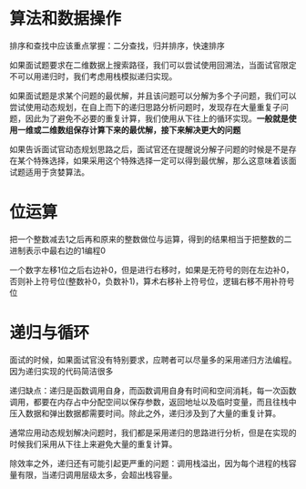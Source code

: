 

# 算法和数据操作

排序和查找中应该重点掌握：二分查找，归并排序，快速排序

如果面试题要求在二维数据上搜索路径，我们可以尝试使用回溯法，当面试官限定不可以用递归时，我们考虑用栈模拟递归实现。



如果面试题是求某个问题的最优解，并且该问题可以分解为多个子问题，我们可以尝试使用动态规划，在自上而下的递归思路分析问题时，发现存在大量重复子问题，因此为了避免不必要的重复计算，我们使用从下往上的循环实现。**一般就是使用一维或二维数组保存计算下来的最优解，接下来解决更大的问题**

如果告诉面试官动态规划思路之后，面试官还在提醒说分解子问题的时候是不是存在某个特殊选择，如果采用这个特殊选择一定可以得到最优解，那么这意味着该面试题适用于贪婪算法。

# 位运算



把一个整数减去1之后再和原来的整数做位与运算，得到的结果相当于把整数的二进制表示中最右边的1编程0

一个数字左移1位之后右边补0，但是进行右移时，如果是无符号的则在左边补0，否则补上符号位(整数补0，负数补1)，算术右移补上符号位，逻辑右移不用补符号位



# 递归与循环

面试的时候，如果面试官没有特别要求，应聘者可以尽量多的采用递归方法编程。因为递归实现的代码简洁很多



递归缺点：递归是函数调用自身，而函数调用自身有时间和空间消耗，每一次函数调用，都要在内存占中分配空间以保存参数，返回地址以及临时变量，而且往栈中压入数据和弹出数据都需要时间。除此之外，递归涉及到了大量的重复计算。

通常应用动态规划解决问题时，我们都是采用递归的思路进行分析，但是在实现的时候我们采用从下往上来避免大量的重复计算。

除效率之外，递归还有可能引起更严重的问题：调用栈溢出，因为每个进程的栈容量有限，当递归调用层级太多，会超出栈容量。

